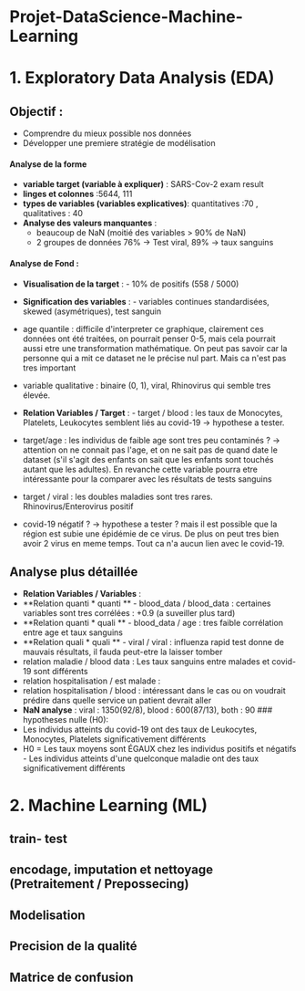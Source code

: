 # Projet-DataScience-Machine-Learning
# 1. Exploratory Data Analysis (EDA)  

## Objectif : 
- Comprendre du mieux possible nos données 
- Développer une premiere stratégie de modélisation   

#### Analyse de la forme   
- **variable target (variable à expliquer)** : SARS-Cov-2 exam result  
- **linges et colonnes** :5644, 111   
- **types de variables (variables explicatives)**: quantitatives :70 , qualitatives : 40  
- **Analyse des valeurs manquantes** :     
  - beaucoup de NaN (moitié des variables > 90% de NaN)    
   - 2 groupes de données 76% -> Test viral, 89% -> taux sanguins       
#### Analyse de Fond : 
  - **Visualisation de la target** :     - 10% de positifs (558 / 5000)          
  - **Signification des variables** :     -  variables continues standardisées, skewed (asymétriques), test sanguin    
  - age quantile : difficile d'interpreter ce graphique, clairement ces données ont été traitées, on pourrait penser 0-5, mais cela pourrait aussi etre une transformation mathématique. On peut pas savoir car la personne qui a mit ce dataset ne le précise nul part. Mais ca n'est pas tres important     
  - variable qualitative : binaire (0, 1), viral, Rhinovirus qui semble tres élevée.   
  
  - **Relation Variables / Target** :     - target / blood : les taux de Monocytes, Platelets, Leukocytes semblent liés au covid-19 -> hypothese a tester.        
  - target/age : les individus de faible age sont tres peu contaminés ? -> attention on ne connait pas l'age, et on ne sait pas de quand date le dataset (s'il s'agit des enfants on sait que les enfants sont touchés autant que les adultes). En revanche cette variable pourra etre intéressante pour la comparer avec les résultats de tests sanguins        
  - target / viral : les doubles maladies sont tres rares. Rhinovirus/Enterovirus positif 
  - covid-19 négatif ? -> hypothese a tester ? mais il est possible que la région est subie une épidémie de ce virus. De plus on peut tres bien avoir 2 virus en meme temps. Tout ca n'a aucun lien avec le covid-19.       
  
  ## Analyse plus détaillée  
  
  - **Relation Variables / Variables** :     
  - **Relation quanti * quanti **         - blood_data / blood_data : certaines variables sont tres corrélées : +0.9 (a suveiller plus tard)              
  - **Relation quanti * quali **         - blood_data / age : tres faible corrélation entre age et taux sanguins             
  - **Relation quali * quali **          - viral / viral : influenza rapid test donne de mauvais résultats, il fauda peut-etre la laisser tomber      
  - relation maladie / blood data : Les taux sanguins entre malades et covid-19 sont différents       
  - relation hospitalisation / est malade :          
  - relation hospitalisation / blood : intéressant dans le cas ou on voudrait prédire dans quelle service un patient devrait aller   
  - **NaN analyse** : viral : 1350(92/8), blood : 600(87/13), both : 90  ### hypotheses nulle (H0):  
  - Les individus atteints du covid-19 ont des taux de Leukocytes, Monocytes, Platelets significativement différents    
  - H0 = Les taux moyens sont ÉGAUX chez les individus positifs et négatifs  - Les individus atteints d'une quelconque maladie ont des taux significativement différents  
  
  # 2. Machine Learning (ML) 
  
   ## train- test
   ## encodage, imputation et nettoyage (Pretraitement / Prepossecing)
   ## Modelisation
   ## Precision de la qualité
   ## Matrice de confusion
